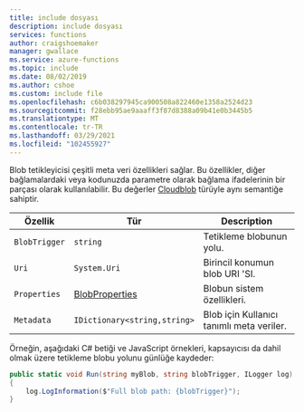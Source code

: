 ```yaml
---
title: include dosyası
description: include dosyası
services: functions
author: craigshoemaker
manager: gwallace
ms.service: azure-functions
ms.topic: include
ms.date: 08/02/2019
ms.author: cshoe
ms.custom: include file
ms.openlocfilehash: c6b038297945ca900508a822460e1358a2524d23
ms.sourcegitcommit: f28ebb95ae9aaaff3f87d8388a09b41e0b3445b5
ms.translationtype: MT
ms.contentlocale: tr-TR
ms.lasthandoff: 03/29/2021
ms.locfileid: "102455927"
---
```

Blob tetikleyicisi çeşitli meta veri özellikleri sağlar. Bu özellikler, diğer bağlamalardaki veya kodunuzda parametre olarak bağlama ifadelerinin bir parçası olarak kullanılabilir. Bu değerler [Cloudblob](/dotnet/api/microsoft.azure.storage.blob.cloudblob) türüyle aynı semantiğe sahiptir.

|Özellik  |Tür  |Description  |
|---------|---------|---------|
|`BlobTrigger`|`string`|Tetikleme blobunun yolu.|
|`Uri`|`System.Uri`|Birincil konumun blob URI 'SI.|
|`Properties` |[BlobProperties](/dotnet/api/microsoft.azure.storage.blob.blobproperties)|Blobun sistem özellikleri. |
|`Metadata` |`IDictionary<string,string>`|Blob için Kullanıcı tanımlı meta veriler.|

Örneğin, aşağıdaki C# betiği ve JavaScript örnekleri, kapsayıcısı da dahil olmak üzere tetikleme blobu yolunu günlüğe kaydeder:

```csharp
public static void Run(string myBlob, string blobTrigger, ILogger log)
{
    log.LogInformation($"Full blob path: {blobTrigger}");
} 
```